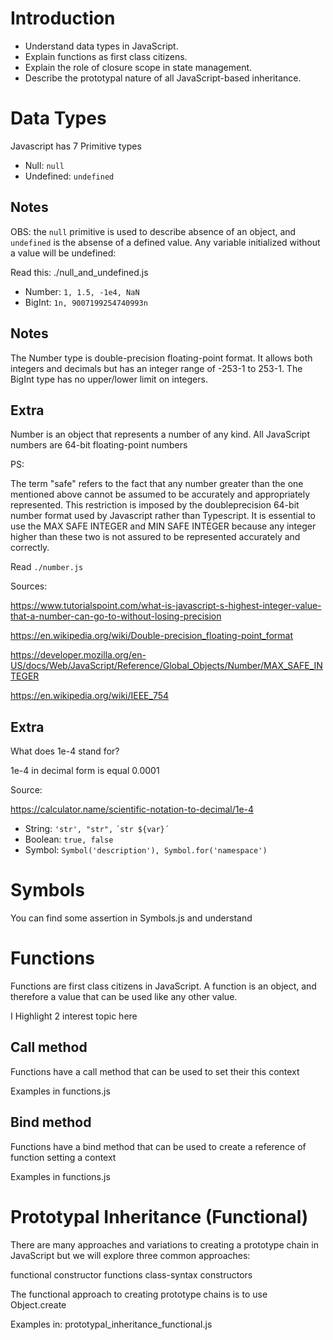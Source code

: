 # Introduction

- Understand data types in JavaScript.
- Explain functions as first class citizens.
- Explain the role of closure scope in state management.
- Describe the prototypal nature of all JavaScript-based inheritance.

# Data Types

Javascript has 7 Primitive types

- Null: `null`
- Undefined: `undefined`

## Notes
OBS: the `null` primitive is used to describe absence of an object, and `undefined` is the absense of a defined value.
Any variable initialized without a value will be undefined:

Read this: ./null_and_undefined.js

- Number: `1, 1.5, -1e4, NaN`
- BigInt: `1n, 9007199254740993n`

## Notes

The Number type is double-precision floating-point format. 
It allows both integers and decimals but has an integer range of -253-1 to 253-1. The BigInt type has no upper/lower limit on integers.

## Extra
Number is an object that represents a number of any kind. 
All JavaScript numbers are 64-bit floating-point numbers

PS:

The term "safe" refers to the fact that any number greater than 
the one mentioned above cannot be assumed to be accurately and appropriately represented. 
This restriction is imposed by the doubleprecision 64-bit number format used by Javascript rather than Typescript.
It is essential to use the MAX SAFE INTEGER and MIN SAFE INTEGER because any integer 
higher than these two is not assured to be represented accurately and correctly.


Read `./number.js`

Sources: 

https://www.tutorialspoint.com/what-is-javascript-s-highest-integer-value-that-a-number-can-go-to-without-losing-precision

https://en.wikipedia.org/wiki/Double-precision_floating-point_format

https://developer.mozilla.org/en-US/docs/Web/JavaScript/Reference/Global_Objects/Number/MAX_SAFE_INTEGER

https://en.wikipedia.org/wiki/IEEE_754


## Extra
What does 1e-4 stand for?

1e-4 in decimal form is equal 0.0001

Source:

https://calculator.name/scientific-notation-to-decimal/1e-4



- String: `'str', "str",` `´str ${var}´`
- Boolean: `true, false`
- Symbol: `Symbol('description'), Symbol.for('namespace')`

# Symbols

You can find some assertion in Symbols.js and understand 

# Functions

Functions are first class citizens in JavaScript. 
A function is an object, and therefore a value that can be used like any other value.

I Highlight 2 interest topic here

## Call method
Functions have a call method that can be used to set their this context

Examples in functions.js

## Bind method
Functions have a bind method that can be used to create a reference of function setting a context

Examples in functions.js


# Prototypal Inheritance (Functional)

There are many approaches and variations to creating a prototype chain in JavaScript but we will explore three common approaches: 

functional
constructor functions
class-syntax constructors

The functional approach to creating prototype chains is to use Object.create

Examples in: prototypal_inheritance_functional.js
